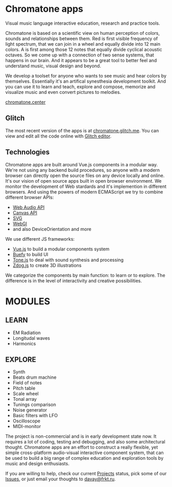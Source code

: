# Chromatone apps

Visual music language interactive education, research and practice tools.

Chromatone is based on a scientific view on human perception of colors, sounds and relationships between them.
Red is first visible frequency of light spectrum, that we can join in a wheel and equally divide into 12 main colors. A is first among those 12 notes that equally divide cyclical acoustic octaves. So we come up with a connection of two sense systems, that happens in our brain. And it appears to be a great tool to better feel and understand music, visual design and beyond.

We develop a toolset for anyone who wants to see music and hear colors by themselves. Essentially it's an artifical synesthesia development toolkit. And you can use it to learn and teach, explore and compose, memorize and visualize music and even convert pictures to melodies.

[chromatone.center](https://chromatone.center)

## Glitch

The most recent version of the apps is at [chromatone.glitch.me](https://chromatone.glitch.me/). You can view and edit all the code online with [Glitch editor](https://glitch.com/edit/#!/chromatone).

## Technologies

Chromatone apps are built around Vue.js components in a modular way. We're not using any backend build procedures, so anyone with a modern browser can directly open the source files on any device locally and online. It's our vision of open source apps built in open browser environment. We monitor the development of Web stardards and it's implemention in different browsers. And using the powers of modern ECMAScript we try to combine different browser APIs:

- [Web Audio API](https://developer.mozilla.org/ru/docs/Web/API/Web_Audio_API)
- [Canvas API](https://developer.mozilla.org/ru/docs/Web/API/Canvas_API)
- [SVG](https://developer.mozilla.org/ru/docs/Web/SVG)
- [WebGl](https://developer.mozilla.org/ru/docs/Web/API/WebGL_API)
- and also DeviceOrientation and more

We use different JS frameworks:

- [Vue.js](https://vuejs.org/) to build a modular components system
- [Buefy](https://buefy.org/) to build UI
- [Tone.js](https://tonejs.github.io/) to deal with sound synthesis and processing
- [Zdog.js](https://github.com/metafizzy/zdog) to create 3D illustrations

We categorize the components by main function: to learn or to explore. The difference is in the level of interactivity and creative possibilities.

# MODULES

## LEARN

- EM Radiation
- Longitudal waves
- Harmonics

## EXPLORE

- Synth
- Beats drum machine
- Field of notes
- Pitch table
- Scale wheel
- Tonal array
- Tunings comparison
- Noise generator
- Basic filters with LFO
- Oscilloscope
- MIDI-monitor

The project is non-commercial and is in early development state now. It requires a lot of coding, testing and debugging, and also some architectural thought. Chromatone apps are an effort to construct a really flexible, yet simple cross-platform audio-visual interactive component system, that can be used to build a big range of complex education and exploration tools by music and design enthusiasts.

If you are willing to help, check our current [Projects](https://github.com/DeFUCC/chromatone/projects) status, pick some of our [Issues](https://github.com/DeFUCC/chromatone/issues), or just email your thoughts to [davay@frkt.ru](mailto:davay@frkt.ru).
